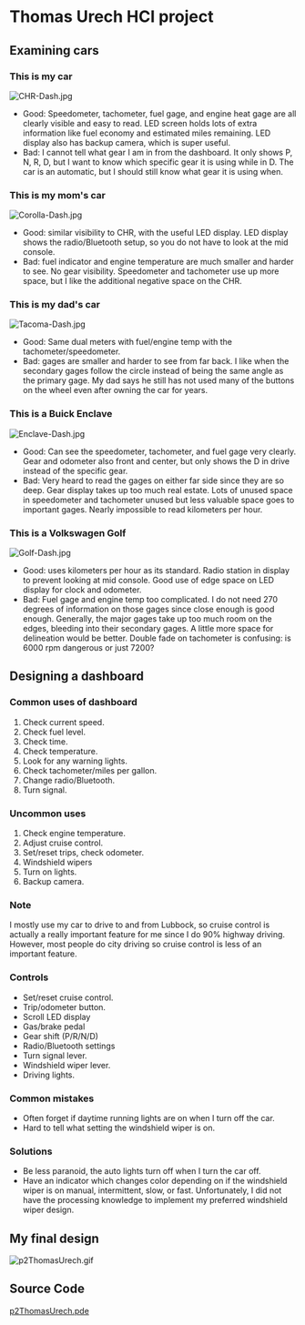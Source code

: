 # Thomas Urech HCI project
## Examining cars

### This is my car
![CHR-Dash.jpg](CHR-Dash.jpg)
- Good: Speedometer, tachometer, fuel gage, and engine heat gage are all clearly visible and easy to read. LED screen holds lots of extra information like fuel economy and estimated miles remaining. LED display also has backup camera, which is super useful.
- Bad: I cannot tell what gear I am in from the dashboard. It only shows P, N, R, D, but I want to know which specific gear it is using while in D. The car is an automatic, but I should still know what gear it is using when.

### This is my mom's car
![Corolla-Dash.jpg](Corolla-Dash.jpg)
- Good: similar visibility to CHR, with the useful LED display. LED display shows the radio/Bluetooth setup, so you do not have to look at the mid console.
- Bad: fuel indicator and engine temperature are much smaller and harder to see. No gear visibility. Speedometer and tachometer use up more space, but I like the additional negative space on the CHR.

### This is my dad's car
![Tacoma-Dash.jpg](Tacoma-Dash.jpg)
- Good: Same dual meters with fuel/engine temp with the tachometer/speedometer. 
- Bad: gages are smaller and harder to see from far back. I like when the secondary gages follow the circle instead of being the same angle as the primary gage. My dad says he still has not used many of the buttons on the wheel even after owning the car for years.

### This is a Buick Enclave
![Enclave-Dash.jpg](Enclave-Dash.jpg)
- Good: Can see the speedometer, tachometer, and fuel gage very clearly. Gear and odometer also front and center, but only shows the D in drive instead of the specific gear.
- Bad: Very heard to read the gages on either far side since they are so deep. Gear display takes up too much real estate. Lots of unused space in speedometer and tachometer unused but less valuable space goes to important gages. Nearly impossible to read kilometers per hour.

### This is a Volkswagen Golf
![Golf-Dash.jpg](Golf-Dash.jpg)
- Good: uses kilometers per hour as its standard. Radio station in display to prevent looking at mid console. Good use of edge space on LED display for clock and odometer. 
- Bad: Fuel gage and engine temp too complicated. I do not need 270 degrees of information on those gages since close enough is good enough. Generally, the major gages take up too much room on the edges, bleeding into their secondary gages. A little more space for delineation would be better. Double fade on tachometer is confusing: is 6000 rpm dangerous or just 7200?

## Designing a dashboard
### Common uses of dashboard
1.	Check current speed.
2.	Check fuel level.
3.	Check time.
4.	Check temperature.
5.	Look for any warning lights.
6.	Check tachometer/miles per gallon.
7.	Change radio/Bluetooth.
8.	Turn signal.
### Uncommon uses
1.	Check engine temperature.
2.	Adjust cruise control.
3.	Set/reset trips, check odometer.
4.	Windshield wipers
5.	Turn on lights.
6.	Backup camera. 
### Note
I mostly use my car to drive to and from Lubbock, so cruise control is actually a really important feature for me since I do 90% highway driving. However, most people do city driving so cruise control is less of an important feature.
### Controls
-	Set/reset cruise control.
-	Trip/odometer button.
-	Scroll LED display
-	Gas/brake pedal
-	Gear shift (P/R/N/D)
-	Radio/Bluetooth settings
-	Turn signal lever.
-	Windshield wiper lever.
-	Driving lights. 
### Common mistakes
-	Often forget if daytime running lights are on when I turn off the car.
-	Hard to tell what setting the windshield wiper is on.
### Solutions
-	Be less paranoid, the auto lights turn off when I turn the car off.
-	Have an indicator which changes color depending on if the windshield wiper is on manual, intermittent, slow, or fast. 
Unfortunately, I did not have the processing knowledge to implement my preferred windshield wiper design. 

## My final design
![p2ThomasUrech.gif](https://github.com/turech/p2.ThomasUrech/blob/main/p2thomasurech.gif)
## Source Code
[p2ThomasUrech.pde](https://github.com/turech/p2.ThomasUrech/blob/main/p2thomasurech.pde)

